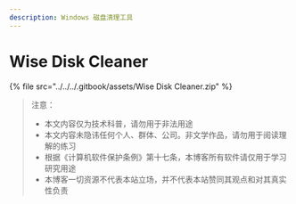 ```yaml
---
description: Windows 磁盘清理工具
---
```


# Wise Disk Cleaner

{% file src="../../../.gitbook/assets/Wise Disk Cleaner.zip" %}

> 注意：
>
> * 本文内容仅为技术科普，请勿用于非法用途
> * 本文内容未隐讳任何个人、群体、公司。非文学作品，请勿用于阅读理解的练习
> * 根据《计算机软件保护条例》第十七条，本博客所有软件请仅用于学习研究用途
> * 本博客一切资源不代表本站立场，并不代表本站赞同其观点和对其真实性负责
